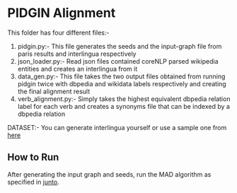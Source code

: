  # PIDGIN Alignment  #
This folder has four different files:-
1) pidgin.py:- This file generates the seeds and the input-graph file from paris results and interlingua respectively
2) json_loader.py:- Read json files contained coreNLP parsed wikipedia entities and creates an interlingua from it
3) data_gen.py:- This file takes the two output files obtained from running pidgin twice with dbpedia and wikidata labels respectively and creating the final alignment result
4) verb_alignment.py:- Simply takes the highest equivalent dbpedia relation label for each verb and creates a synonyms file that can be indexed by a dbpedia relation

DATASET:- You can generate interlingua yourself  or use a sample one from [here](https://drive.google.com/drive/folders/1LaaMKcXp29KsnHzfmKP7p5w0YLBeqLzX?usp=sharing)<br/>
## How to Run ##

After generating the input graph and seeds, run the MAD algorithm as specified in [junto](https://github.com/parthatalukdar/junto).
